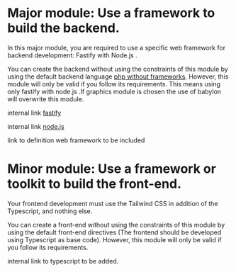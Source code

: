 # Major module: Use a framework to build the backend.
In this major module, you are required to use a specific web framework for backend
development: Fastify with Node.js .


You can create the backend without using the constraints of this
module by using the default backend language [php without frameworks](small_frameworks.md). However, this module will only be valid if you
follow its requirements. This means using only fastify with node.js .If graphics module is chosen the use of babylon will overwrite this module. 

internal link [fastify](fastify.md) 

internal link [node.js](node_js.md)

link to definition web framework to be included

# Minor module: Use a framework or toolkit to build the front-end.
Your frontend development must use the Tailwind CSS in addition of the Typescript, and nothing else.

You can create a front-end without using the constraints of this
module by using the default front-end directives (The frontend should be developed using Typescript as base code). However, this module will only be valid if you follow its requirements.

internal link to typescript to be added.
